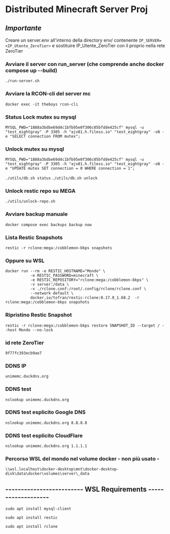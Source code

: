# Distributed Minecraft Server Proj
## *Importante*
Creare un server.env all'interno della directory env/ contenente `IP_SERVER=<IP_Utente_ZeroTier>`
e sostituire IP_Utente_ZeroTier con il proprio nella rete ZeroTier

### Avviare il server con run_server (che comprende anche docker compose up --build)
`./run-server.sh`

### Avviare la RCON-cli del server mc
`docker exec -it theboys rcon-cli`

### Status Lock mutex su mysql
```
MYSQL_PWD="1888a3bdbe69d4c1bfb95e0f306c05bfdde425cf" mysql -u "test_eightgray" -P 3305 -h "ajv81.h.filess.io" "test_eightgray" -sN -e "SELECT connection FROM mutex";
```

### Unlock mutex su mysql
```
MYSQL_PWD="1888a3bdbe69d4c1bfb95e0f306c05bfdde425cf" mysql -u "test_eightgray" -P 3305 -h "ajv81.h.filess.io" "test_eightgray" -sN -e "UPDATE mutex SET connection = 0 WHERE connection = 1";
```
`./utils/db.sh status`
`./utils/db.sh unlock`

### Unlock restic repo su MEGA
`./utils/unlock-repo.sh`

### Avviare backup manuale
`docker compose exec backups backup now`

### Lista Restic Snapshots
`restic -r rclone:mega:/cobblemon-bkps snapshots`

### Oppure su WSL
```
docker run --rm -e RESTIC_HOSTNAME="Mondo" \
           -e RESTIC_PASSWORD=minecraft \
           -e RESTIC_REPOSITORY="rclone:mega:/cobblemon-bkps" \
           -v server:/data \
           -v ./rclone.conf:/root/.config/rclone/rclone.conf \
           --network default \
           docker.io/tofran/restic-rclone:0.17.0_1.68.2  -r rclone:mega:/cobblemon-bkps snapshots
```

### Ripristino Restic Snapshot
`restic -r rclone:mega:/cobblemon-bkps restore SNAPSHOT_ID --target / --host Mondo --no-lock`

### id rete ZeroTier
`9f77fc393ecb9ae7`

### DDNS IP
`unimemc.duckdns.org`

### DDNS test
`nslookup unimemc.duckdns.org`
### DDNS test esplicito Google DNS
`nslookup unimemc.duckdns.org 8.8.8.8`
### DDNS test esplicito CloudFlare
`nslookup unimemc.duckdns.org 1.1.1.1`

### Percorso WSL del mondo nel volume docker - non più usato -
`\\wsl.localhost\docker-desktop\mnt\docker-desktop-disk\data\docker\volumes\server\_data`

## ------------------------- WSL Requirements -------------------
`sudo apt install mysql-client`

`sudo apt install restic`

`sudo apt install rclone`
